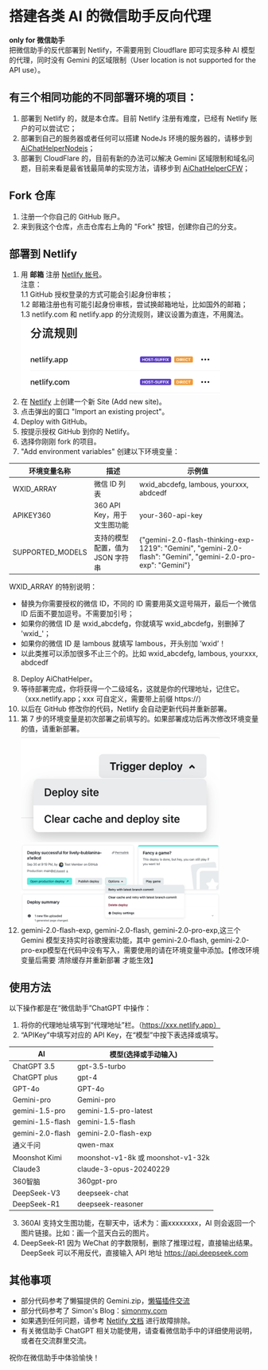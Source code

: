 # 搭建各类 AI 的微信助手反向代理

**only for 微信助手**  
把微信助手的反代部署到 Netlify，不需要用到 Cloudflare 即可实现多种 AI 模型的代理，同时没有 Gemini 的区域限制（User location is not supported for the API use）。

## 有三个相同功能的不同部署环境的项目：

1. 部署到 Netlify 的，就是本仓库。目前 Netlify 注册有难度，已经有 Netlify 账户的可以尝试它；  
2. 部署到自己的服务器或者任何可以搭建 NodeJs 环境的服务器的，请移步到 [AiChatHelperNodejs](https://github.com/GeekinGH/AiChatHelperNodejs)；  
3. 部署到 CloudFlare 的，目前有新的办法可以解决 Gemini 区域限制和域名问题，目前来看是最省钱最简单的实现方法，请移步到 [AiChatHelperCFW](https://github.com/GeekinGH/AiChatHelperCFW)；  

## Fork 仓库

1. 注册一个你自己的 GitHub 账户。
2. 来到我这个仓库，点击仓库右上角的 "Fork" 按钮，创建你自己的分支。

## 部署到 Netlify

1. 用 **邮箱** 注册 [Netlify 帐号](https://app.netlify.com/signup/)。  
   注意：  
   1.1 GitHub 授权登录的方式可能会引起身份审核；  
   1.2 邮箱注册也有可能引起身份审核，尝试换邮箱地址，比如国外的邮箱；  
   1.3 netlify.com 和 netlify.app 的分流规则，建议设置为直连，不用魔法。  
   <img src="./images/rules_netlify.jpg" width="400px">
2. 在 [Netlify](https://app.netlify.com) 上创建一个新 Site (Add new site)。
3. 点击弹出的窗口 "Import an existing project"。
4. Deploy with GitHub。
5. 按提示授权 GitHub 到你的 Netlify。
6. 选择你刚刚 fork 的项目。
7. "Add environment variables" 创建以下环境变量：

| 环境变量名称       | 描述                           | 示例值                                      |
|------------------|------------------------------|-------------------------------------------|
| WXID_ARRAY       | 微信 ID 列表                  | wxid_abcdefg, lambous, yourxxx, abdcedf   |
| APIKEY360        | 360 API Key，用于文生图功能    | your-360-api-key                          |
| SUPPORTED_MODELS | 支持的模型配置，值为 JSON 字符串 |  {"gemini-2.0-flash-thinking-exp-1219": "Gemini", "gemini-2.0-flash": "Gemini", "gemini-2.0-pro-exp": "Gemini"} |

WXID_ARRAY 的特别说明：
- 替换为你需要授权的微信 ID，不同的 ID 需要用英文逗号隔开，最后一个微信 ID 后面不要加逗号。不需要加引号；  
- 如果你的微信 ID 是 wxid_abcdefg，你就填写 wxid_abcdefg，别删掉了 'wxid_'；  
- 如果你的微信 ID 是 lambous 就填写 lambous，开头别加 ‘wxid’！  
- 以此类推可以添加很多不止三个的。比如 wxid_abcdefg, lambous, yourxxx, abdcedf

8. Deploy AiChatHelper。
9. 等待部署完成，你将获得一个二级域名，这就是你的代理地址，记住它。（xxx.netlify.app；xxx 可自定义，需要带上前缀 https://）
10. 以后在 GitHub 修改你的代码，Netlify 会自动更新代码并重新部署。
11. 第 7 步的环境变量是初次部署之前填写的。如果部署成功后再次修改环境变量的值，请重新部署。  
    <img src="./images/deploySite.png" width="400px"><img src="./images/configure-builds-retry-deploy-dropdown.png" width="400px">
12. gemini-2.0-flash-exp, gemini-2.0-flash, gemini-2.0-pro-exp,这三个 Gemini 模型支持实时谷歌搜索功能，其中 gemini-2.0-flash, gemini-2.0-pro-exp模型在代码中没有写入，需要使用的请在环境变量中添加。【修改环境变量后需要 清除缓存并重新部署 才能生效】

## 使用方法

以下操作都是在“微信助手”ChatGPT 中操作：

1. 将你的代理地址填写到“代理地址”栏。（https://xxx.netlify.app）
2. “APIKey”中填写对应的 API Key，在“模型”中按下表选择或填写。

| AI             | 模型(选择或手动输入)           |
|----------------|-----------------------------|
| ChatGPT 3.5    | gpt-3.5-turbo               |
| ChatGPT plus   | gpt-4                       |
| GPT-4o         | GPT-4o                      |
| Gemini-pro     | Gemini-pro                  |
| gemini-1.5-pro | gemini-1.5-pro-latest       |
| gemini-1.5-flash | gemini-1.5-flash           |
| gemini-2.0-flash | gemini-2.0-flash-exp       |
| 通义千问       | qwen-max                    |
| Moonshot Kimi  | moonshot-v1-8k 或 moonshot-v1-32k |
| Claude3        | claude-3-opus-20240229      |
| 360智脑        | 360gpt-pro                  |
| DeepSeek-V3    | deepseek-chat               |
| DeepSeek-R1    | deepseek-reasoner           |

3. 360AI 支持文生图功能，在聊天中，话术为：画xxxxxxxx，AI 则会返回一个图片链接。比如：画一个蓝天白云的图片。
4. DeepSeek-R1 因为 WeChat 的字数限制，删除了推理过程，直接输出结果。DeepSeek 可以不用反代，直接输入 API 地址 https://api.deepseek.com

## 其他事项

- 部分代码参考了懒猫提供的 Gemini.zip，[懒猫插件交流](https://t.me/maogroup)
- 部分代码参考了 Simon's Blog：[simonmy.com](https://simonmy.com/posts/使用netlify反向代理google-palm-api.html)
- 如果遇到任何问题，请参考 [Netlify 文档](https://docs.netlify.com) 进行故障排除。
- 有关微信助手 ChatGPT 相关功能使用，请查看微信助手中的详细使用说明，或者在交流群里交流。

祝你在微信助手中体验愉快！
